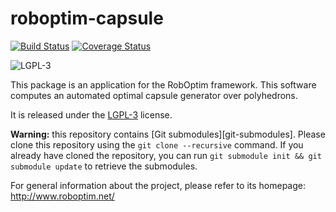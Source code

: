 roboptim-capsule
================

[![Build Status](https://travis-ci.org/roboptim/roboptim-capsule.png?branch=master)](https://travis-ci.org/roboptim/roboptim-capsule)
[![Coverage Status](https://coveralls.io/repos/roboptim/roboptim-capsule/badge.png)](https://coveralls.io/r/roboptim/roboptim-capsule)

![LGPL-3](https://www.gnu.org/graphics/lgplv3-88x31.png)


This package is an application for the RobOptim framework. This
software computes an automated optimal capsule generator over
polyhedrons.

It is released under the [LGPL-3](COPYING.LESSER) license.

**Warning:** this repository contains [Git
submodules][git-submodules]. Please clone this repository using the
`git clone --recursive` command. If you already have cloned the
repository, you can run `git submodule init && git submodule update`
to retrieve the submodules.


For general information about the project, please refer to its
homepage: http://www.roboptim.net/
